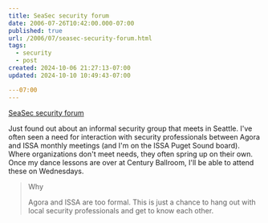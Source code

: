```yaml
---
title: SeaSec security forum
date: 2006-07-26T10:42:00.000-07:00
published: true
url: /2006/07/seasec-security-forum.html
tags:
  - security
  - post
created: 2024-10-06 21:27:13-07:00
updated: 2024-10-10 10:49:43-07:00

---07:00
---
```


[SeaSec security forum](https://www.dec.net/seasec/ "SeaSec security forum")  
  
Just found out about an informal security group that meets in Seattle. I've often seen a need for interaction with security professionals between Agora and ISSA monthly meetings (and I'm on the ISSA Puget Sound board). Where organizations don't meet needs, they often spring up on their own. Once my dance lessons are over at Century Ballroom, I'll be able to attend these on Wednesdays.  
  

>   
> Why  
>   
> Agora and ISSA are too formal. This is just a chance to hang out with local security professionals and get to know each other.